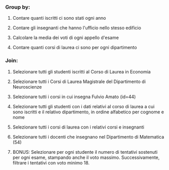 ### Group by:
1. Contare quanti iscritti ci sono stati ogni anno 

2. Contare gli insegnanti che hanno l'ufficio nello stesso edificio 

3. Calcolare la media dei voti di ogni appello d'esame 

4. Contare quanti corsi di laurea ci sono per ogni dipartimento


### Join:
1. Selezionare tutti gli studenti iscritti al Corso di Laurea in Economia 

2. Selezionare tutti i Corsi di Laurea Magistrale del Dipartimento di Neuroscienze 

3. Selezionare tutti i corsi in cui insegna Fulvio Amato (id=44) 

4. Selezionare tutti gli studenti con i dati relativi al corso di laurea a cui sono iscritti e il relativo dipartimento, in ordine alfabetico per cognome e nome 

5. Selezionare tutti i corsi di laurea con i relativi corsi e insegnanti 

6. Selezionare tutti i docenti che insegnano nel Dipartimento di Matematica (54) 

7. BONUS: Selezionare per ogni studente il numero di tentativi sostenuti per ogni esame, stampando anche il voto massimo. Successivamente, filtrare i tentativi con voto minimo 18.